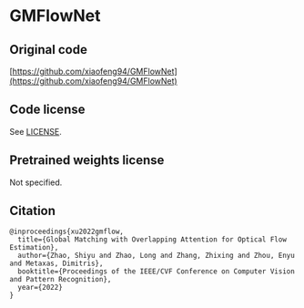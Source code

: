 # GMFlowNet

## Original code

[https://github.com/xiaofeng94/GMFlowNet](https://github.com/xiaofeng94/GMFlowNet)

## Code license

See [LICENSE](LICENSE).

## Pretrained weights license

Not specified.

## Citation

```
@inproceedings{xu2022gmflow,
  title={Global Matching with Overlapping Attention for Optical Flow Estimation},
  author={Zhao, Shiyu and Zhao, Long and Zhang, Zhixing and Zhou, Enyu and Metaxas, Dimitris},
  booktitle={Proceedings of the IEEE/CVF Conference on Computer Vision and Pattern Recognition},
  year={2022}
}
```